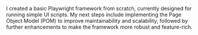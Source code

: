I created a basic Playwright framework from scratch, currently designed for running simple UI scripts. My next steps include implementing the Page Object Model (POM) to improve maintainability and scalability, followed by further enhancements to make the framework more robust and feature-rich.
